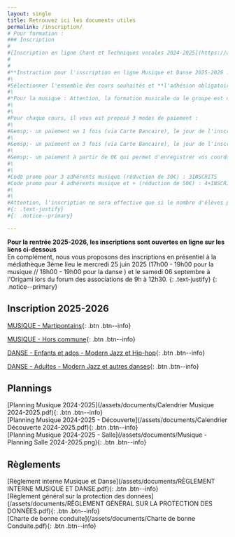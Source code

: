 ```yaml
---
layout: single
title: Retrouvez ici les documents utiles
permalink: /inscription/
# Pour formation :
### Inscription
#
#[Inscription en ligne Chant et Techniques vocales 2024-2025](https://www.helloasso.com/associations/association-musique-et-danse-de-pont-saint-martin/adhesions/inscription-chant-2024-2025-martipontains){: .btn .btn--info}
#
#
#**Instruction pour l'inscription en ligne Musique et Danse 2025-2026 :**
#\
#Sélectionner l'ensemble des cours souhaités et **l'adhésion obligatoire par famille** à Association Musique et Danse de 16€.
#\
#*Pour la musique : Attention, la formation musicale ou le groupe est obligatoire entre 7 ans et 15 ans.*
#\
#\
#Pour chaque cours, il vous est proposé 3 modes de paiement :
#\
#&emsp;- un paiement en 1 fois (via Carte Bancaire), le jour de l'inscription en ligne.
#\
#&emsp;- un paiement en 3 fois (via Carte Bancaire), le jour de l'inscription en ligne, le 10 octobre et le 10 novembre.
#\
#&emsp;- un paiement à partir de 0€ qui permet d'enregistrer vos coordonnées. Le solde sera à régler lors des permanences de réinscription (mercredi 25 juin de 17h00 à 19h00 au 3ième Lieu) (Forum des associations samedi 7 septembre de 10h00 à 12h00 à l'Origami). En choisissant ce mode d'inscription, vous pourrez utiliser le mode de paiement de votre choix lors des permanences (chèque, espèces, chèques vacances).
#\
#\
#Code promo pour 3 adhérents musique (réduction de 30€) : 3INSCRITS
#Code promo pour 4 adhérents musique et + (réduction de 50€) : 4+INSCRITS
#\
#\
#Attention, l'inscription ne sera effective que si le nombre d'élèves par cours est suffisant et dans la limite du nombre de places disponibles sur chaque créneau. Par ailleurs, elle ne sera définitive qu'une fois le règlement intégral de la cotisation et des frais d'inscription réceptionnés par l'association.
#{: .text-justify}
#{: .notice--primary}

---
```


**Pour la rentrée 2025-2026, les inscriptions sont ouvertes en ligne sur les liens ci-dessous**
\
En complément, nous vous proposons des inscriptions en présentiel à la médiathèque 3ème lieu le mercredi 25 juin 2025 (17h00 - 19h00 pour la musique // 18h00 - 19h00 pour la danse ) et le samedi 06 septembre à l'Origami lors du forum des associations de 9h à 12h30. 
{: .text-justify}
{: .notice--primary}

## Inscription 2025-2026

[MUSIQUE - Martipontains](https://www.helloasso.com/associations/association-musique-et-danse-de-pont-saint-martin/adhesions/inscription-musique-2025-2026-martipontains){: .btn .btn--info}

[MUSIQUE - Hors commune](https://www.helloasso.com/associations/association-musique-et-danse-de-pont-saint-martin/adhesions/inscription-musique-2025-2026-hors-commune){: .btn .btn--info}

[DANSE - Enfants et ados - Modern Jazz et Hip-hop](https://www.helloasso.com/associations/association-musique-et-danse-de-pont-saint-martin/adhesions/inscriptions-danse-2025-2026-enfants-et-ados){: .btn .btn--info}

[DANSE - Adultes - Modern Jazz et autres danses](https://www.helloasso.com/associations/association-musique-et-danse-de-pont-saint-martin/adhesions/inscriptions-danse-2025-2026-danse-adultes){: .btn .btn--info}


## Plannings

[Planning Musique 2024-2025](/assets/documents/Calendrier Musique 2024-2025.pdf){: .btn .btn--info}
\
[Planning Musique 2024-2025 - Découverte](/assets/documents/Calendrier Découverte 2024-2025.pdf){: .btn .btn--info}
\
[Planning Musique 2024-2025 - Salle](/assets/documents/Musique - Planning Salle 2024-2025.png){: .btn .btn--info}

## Règlements

[Règlement interne Musique et Danse](/assets/documents/RÈGLEMENT INTERNE MUSIQUE ET DANSE.pdf){: .btn .btn--info}
\
[Règlement général sur la protection des données](/assets/documents/RÈGLEMENT GÉNÉRAL SUR LA PROTECTION DES DONNÉES.pdf){: .btn .btn--info}
\
[Charte de bonne conduite](/assets/documents/Charte de bonne Conduite.pdf){: .btn .btn--info}
